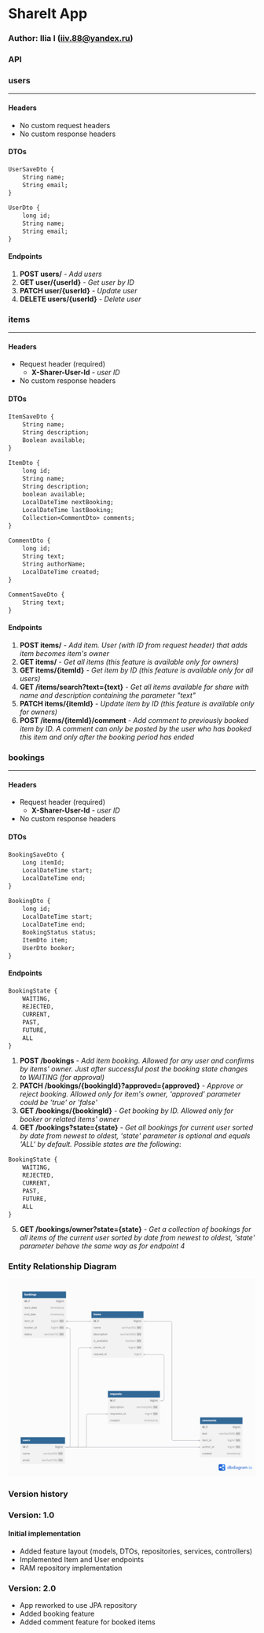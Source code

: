 # ShareIt App
### Author: Ilia I (iiv.88@yandex.ru)

### API

### users

---

#### Headers

- No custom request headers
- No custom response headers

#### DTOs
```
UserSaveDto {
    String name;
    String email;
}
```
```
UserDto {
    long id;
    String name;
    String email;
}
```
#### Endpoints

1. **POST users/** _- Add users_
2. **GET user/{userId}** _- Get user by ID_
3. **PATCH user/{userId}** _- Update user_
4. **DELETE users/{userId}** _- Delete user_

### items

---

#### Headers

- Request header (required)
  - **X-Sharer-User-Id** _- user ID_
- No custom response headers

#### DTOs
```
ItemSaveDto {
    String name;
    String description;
    Boolean available;
}
```
```
ItemDto {
    long id;
    String name;
    String description;
    boolean available;
    LocalDateTime nextBooking;
    LocalDateTime lastBooking;
    Collection<CommentDto> comments;
}
```
```
CommentDto {
    long id;
    String text;
    String authorName;
    LocalDateTime created;
}
```
```
CommentSaveDto {
    String text;
}
```
#### Endpoints

1. **POST items/** _- Add item. User (with ID from request header) that adds item becomes item's owner_
2. **GET items/** _- Get all items (this feature is available only for owners)_
3. **GET items/{itemId}** _- Get item by ID (this feature is available only for all users)_
4. **GET /items/search?text={text}** _- Get all items available for share with name and description containing 
the parameter "text"_
5. **PATCH items/{itemId}** _- Update item by ID (this feature is available only for owners)_
6. **POST /items/{itemId}/comment** - _Add comment to previously booked item by ID.
A comment can only be posted by the user who has booked this item and only after the booking period has ended_

### bookings

---

#### Headers

- Request header (required)
  - **X-Sharer-User-Id** _- user ID_
- No custom response headers

#### DTOs
```
BookingSaveDto {
    Long itemId;
    LocalDateTime start;
    LocalDateTime end;
}
```
```
BookingDto {
    long id;
    LocalDateTime start;
    LocalDateTime end;
    BookingStatus status;
    ItemDto item;
    UserDto booker;
}
```
#### Endpoints
```
BookingState {
    WAITING,
    REJECTED,
    CURRENT,
    PAST,
    FUTURE,
    ALL
}
```

1. **POST /bookings** _- Add item booking. Allowed for any user and confirms by items' owner. 
Just after successful post the booking state changes to WAITING (for approval)_
2. **PATCH /bookings/{bookingId}?approved={approved}** _- Approve or reject booking. Allowed only for item's owner,
'approved' parameter could be 'true' or 'false'_
3. **GET /bookings/{bookingId}** _- Get booking by ID. Allowed only for booker or related items' owner_
4. **GET /bookings?state={state}** _- Get all bookings for current user sorted by date from newest to oldest, 
'state' parameter is optional and equals 'ALL' by default. Possible states are the following_: 
```
BookingState {
    WAITING,
    REJECTED,
    CURRENT,
    PAST,
    FUTURE,
    ALL
}
```
5. **GET /bookings/owner?state={state}** _- Get a collection of bookings for all items of the current user 
sorted by date from newest to oldest, 'state' parameter behave the same way as for endpoint 4_

### Entity Relationship Diagram

![shareit-erd.png](shareit-erd.png)

### Version history
### Version: 1.0
#### Initial implementation
- Added feature layout (models, DTOs, repositories, services, controllers)
- Implemented Item and User endpoints
- RAM repository implementation
### Version: 2.0
- App reworked to use JPA repository 
- Added booking feature
- Added comment feature for booked items
